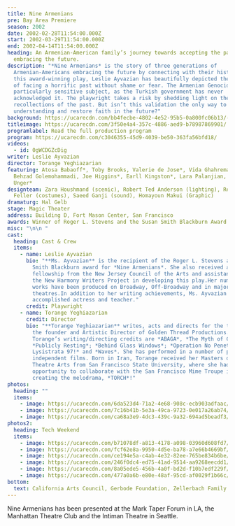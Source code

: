 ```yaml
---
title: Nine Armenians
pre: Bay Area Premiere
season: 2002
date: 2002-02-28T11:54:00.000Z
start: 2002-03-29T11:54:00.000Z
end: 2002-04-14T11:54:00.000Z
heading: An Armenian-American family’s journey towards accepting the past and
  embracing the future.
description: "*Nine Armenians* is the story of three generations of
  Armenian-Americans embracing the future by connecting with their history. In
  this award-winning play, Leslie Ayvazian has beautifully depicted the reality
  of facing a horrific past without shame or fear. The Armenian Genocide is a
  particularly sensitive subject, as the Turkish government has never
  acknowledged it. The playwright takes a risk by shedding light on the painful
  recollections of the past. But isn’t this validation the only way to reach
  understanding and restore faith in the future?"
background: https://ucarecdn.com/bb4fecbe-4802-4e52-95b5-0a800fc06b13/-/crop/400x196/0,0/-/preview/
titleimage: https://ucarecdn.com/3f50e4a4-357c-4886-aed9-b78987869901/
programlabel: Read the full production program
program: https://ucarecdn.com/c3046355-45d9-4039-be50-363fa56bfd18/
videos:
  - id: 0gWCDGZcDig
writer: Leslie Ayvazian
director: Torange Yeghiazarian
featuring: Atosa Babaoff*, Toby Brooks, Valerie de Jose*, Vida Ghahremani,
  Behzad Golemohammadi, Joe Higgins*, Earll Kingston*, Lara Palanjian, Ruby
  Unger*
designteam: Zara Houshmand (scenic), Robert Ted Anderson (lighting), Rebecca
  Feller (costumes), Saeed Ganji (sound), Homayoun Makui (Graphic)
dramaturg: Hal Gelb
stage: Magic Theater
address: Building D, Fort Mason Center, San Francisco
awards: Winner of Roger L. Stevens and the Susan Smith Blackburn Award.
misc: "\n\n "
cast:
  heading: Cast & Crew
  items:
    - name: Leslie Ayvazian
      bio: "**Ms. Ayvazian** is the recipient of the Roger L. Stevens and the Susan
        Smith Blackburn award for *Nine Armenians*. She also received a
        fellowship from the New Jersey Council of the Arts and assistance from
        the New Harmony Writers Project in developing this play.Her numerous
        works have been produced on Broadway, Off-Broadway and in major regional
        theatres.In addition to her writing achievements, Ms. Ayvazian is an
        accomplished actress and teacher."
      credit: Playwright
    - name: Torange Yeghiazarian
      credit: Director
      bio: "**Torange Yeghiazarian** writes, acts and directs for the theatre and is
        the founder and Artistic Director of Golden Thread Productions. Among
        Torange’s writing/directing credits are *ABAGA*, *The Myth of Creation*;
        *Publicly Resting*; *Behind Glass Windows*; *Operation No Penetration;
        Lysistrata 97!* and *Waves*. She has performed in a number of plays and
        independent films. Born in Iran, Torange received her Masters degree in
        Theatre Arts from San Francisco State University, where she had the
        opportunity to collaborate with the San Francisco Mime Troupe in
        creating the melodrama, *TORCH*!"
photos:
  heading: ""
  items:
    - image: https://ucarecdn.com/6da523d4-71a2-4e68-908c-ecb903adfaac/
    - image: https://ucarecdn.com/7c16b41b-5e3a-49ca-9723-0e017a26ab74/
    - image: https://ucarecdn.com/ca68a3e9-4dc3-439c-9a32-694ad5beadf3/
photos2:
  heading: Tech Weekend
  items:
    - image: https://ucarecdn.com/b71078df-a813-4178-a098-03960d608fd7/
    - image: https://ucarecdn.com/fcf62e8a-9950-4d5e-ba78-a7e66b4669bf/
    - image: https://ucarecdn.com/ce194e5a-c4ab-4e32-82ee-765be834b6be/
    - image: https://ucarecdn.com/246f0dc4-ed75-41ad-9514-aa9268eecdd1/
    - image: https://ucarecdn.com/8a05ede5-456b-4a0f-bd2d-f10b7edf229f/
    - image: https://ucarecdn.com/477a0a6b-e80e-48af-95cd-af0029f1b66c/
bottom:
  text: California Arts Council, Gerbode Foundation, Zellerbach Family Foundation
---
```

Nine Armenians has been presented at the Mark Taper Forum in LA, the Manhattan Theatre Club and the Intiman Theatre in Seattle.